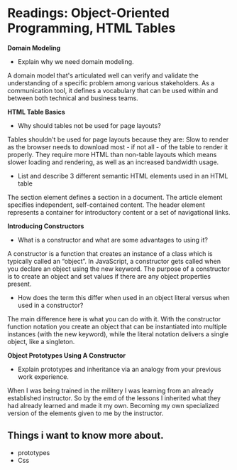 # Readings: Object-Oriented Programming, HTML Tables

**Domain Modeling**

- Explain why we need domain modeling.

A domain model that's articulated well can verify and validate the understanding of a specific problem among various stakeholders. As a communication tool, it defines a vocabulary that can be used within and between both technical and business teams.

**HTML Table Basics**

- Why should tables not be used for page layouts?

Tables shouldn't be used for page layouts because they are: Slow to render as the browser needs to download most - if not all - of the table to render it properly. They require more HTML than non-table layouts which means slower loading and rendering, as well as an increased bandwidth usage.
- List and describe 3 different semantic HTML elements used in an HTML table

The section element defines a section in a document. The article element specifies independent, self-contained content. The header element represents a container for introductory content or a set of navigational links.


  
 **Introducing Constructors**
  
  - What is a constructor and what are some advantages to using it?

A constructor is a function that creates an instance of a class which is typically called an “object”. In JavaScript, a constructor gets called when you declare an object using the new keyword. The purpose of a constructor is to create an object and set values if there are any object properties present.
  - How does the term this differ when used in an object literal versus when used in a constructor?

The main difference here is what you can do with it. With the constructor function notation you create an object that can be instantiated into multiple instances (with the new keyword), while the literal notation delivers a single object, like a singleton.
  
 **Object Prototypes Using A Constructor**
  
  - Explain prototypes and inheritance via an analogy from your previous work experience.

When I was being trained in the militery I was learning from an already established instructor. So by the emd of the lessons I inherited what they had already learned and made it my own. Becoming my own specialized version of the elements given to me by the instructor.
  
  ## Things i want to know more about.
  - prototypes
  - Css
  



